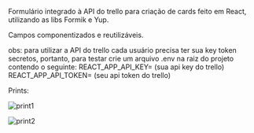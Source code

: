 Formulário integrado à API do trello para criação de cards feito em React, utilizando as libs Formik e Yup.

Campos componentizados e reutilizáveis.

obs: para utilizar a API do trello cada usuário precisa ter sua key token secretos, portanto, para testar crie um arquivo .env na raiz do projeto contendo o seguinte:
REACT_APP_API_KEY= (sua api key do trello)
REACT_APP_API_TOKEN= (seu api token do trello)

Prints:

![print1](https://user-images.githubusercontent.com/62222537/107158300-edf90500-6967-11eb-91ff-4eb163ff1247.png)

![print2](https://user-images.githubusercontent.com/62222537/107158310-f4877c80-6967-11eb-9aaf-e6a547d4171d.png)
